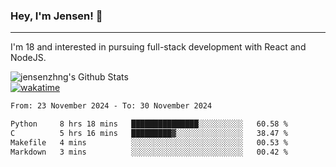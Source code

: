 ### Hey, I'm Jensen! 👋

---

I'm 18 and interested in pursuing full-stack development with React and NodeJS.

![jensenzhng's Github Stats](https://github-readme-stats.vercel.app/api?username=jensenzhng&theme=dark&show_icons=true&count_private=true)
<br />
[![wakatime](https://wakatime.com/badge/user/cbfc263d-3611-4e36-8278-8fad45fe3f62.svg)](https://wakatime.com/@cbfc263d-3611-4e36-8278-8fad45fe3f62)

<!--START_SECTION:waka-->

```txt
From: 23 November 2024 - To: 30 November 2024

Python     8 hrs 18 mins   ███████████████░░░░░░░░░░   60.58 %
C          5 hrs 16 mins   █████████▓░░░░░░░░░░░░░░░   38.47 %
Makefile   4 mins          ░░░░░░░░░░░░░░░░░░░░░░░░░   00.53 %
Markdown   3 mins          ░░░░░░░░░░░░░░░░░░░░░░░░░   00.42 %
```

<!--END_SECTION:waka-->
